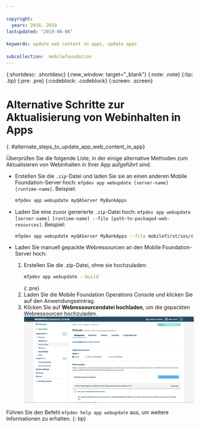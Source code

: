```yaml
---

copyright:
  years: 2018, 2019
lastupdated: "2019-06-06"

keywords: update web content in apps, update apps

subcollection:  mobilefoundation
---
```


{:shortdesc: .shortdesc}
{:new_window: target="_blank"}
{:note: .note}
{:tip: .tip}
{:pre: .pre}
{:codeblock: .codeblock}
{:screen: .screen}

# Alternative Schritte zur Aktualisierung von Webinhalten in Apps
{: #alternate_steps_to_update_app_web_content_in_app}

Überprüfen Sie die folgende Liste, in der einige alternative Methoden zum Aktualisieren von Webinhalten in Ihrer App aufgeführt sind. 

* Erstellen Sie die `.zip`-Datei und laden Sie sie an einen anderen Mobile Foundation-Server hoch: `mfpdev app webupdate [server-name] [runtime-name]`.
  Beispiel:
  ```bash
  mfpdev app webupdate myQAServer MyBankApps
  ```

* Laden Sie eine zuvor generierte `.zip`-Datei hoch: `mfpdev app webupdate [server-name] [runtime-name] --file [path-to-packaged-web-resources]`.
  Beispiel:
  ```bash
  mfpdev app webupdate myQAServer MyBankApps --file mobilefirst/ios/com.mfp.myBankApp-1.0.1.zip
  ```

* Laden Sie manuell gepackte Webressourcen an den Mobile Foundation-Server hoch:
  1. Erstellen Sie die .zip-Datei, ohne sie hochzuladen:
      ```bash
      mfpdev app webupdate --build
      ```
      {: pre}
  2. Laden Sie die Mobile Foundation Operations Console und klicken Sie auf den Anwendungseintrag.
  3. Klicken Sie auf **Webressourcendatei hochladen**, um die gepackten Webressourcen hochzuladen.    
      ![ZIP-Datei für Direct Update aus der Konsole hochladen](images/upload-direct-update-package.png "ZIP-Datei für Direct Update aus der Konsole mit hervorgehobener Schaltfläche 'Webressourcendatei hochladen' hochladen")

Führen Sie den Befehl `mfpdev help app webupdate` aus, um weitere Informationen zu erhalten.
{: tip}
